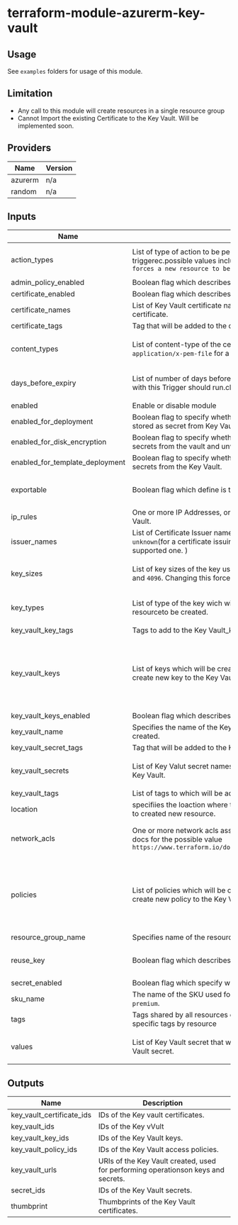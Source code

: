 # terraform-module-azurerm-key-vault

## Usage
See `examples` folders for usage of this module.

## Limitation

- Any call to this module will create resources in a single resource group
- Cannot Import the existing Certificate to the Key Vault. Will be implemented soon.

<!-- BEGINNING OF PRE-COMMIT-TERRAFORM DOCS HOOK -->
## Providers

| Name | Version |
|------|---------|
| azurerm | n/a |
| random | n/a |

## Inputs

| Name | Description | Type | Default | Required |
|------|-------------|------|---------|:-----:|
| action\_types | List of type of action to be performed when the lifetime trigger is triggerec.possible values include `Autorenew` & `EmailContacts. changing this forces a new resource to be created.` | `list(string)` | <pre>[<br>  ""<br>]</pre> | no |
| admin\_policy\_enabled | Boolean flag which describes whether to enable the default admin policy or not. | `bool` | `false` | no |
| certificate\_enabled | Boolean flag which describes whether to  enable the Key Vault certificate or not. | `bool` | `false` | no |
| certificate\_names | List of Key Vault certificate names. Changing will force to create new Key Vault certificate. | `list(string)` | `[]` | no |
| certificate\_tags | Tag that will be added to the certificate. | `map` | `{}` | no |
| content\_types | List of  content-type of the certificate, such as `application/x-pkcs12` for a PFX or `application/x-pem-file` for a PEM. | `list(string)` | <pre>[<br>  ""<br>]</pre> | no |
| days\_before\_expiry | List of number of days before the certificate expires that the action associated with this Trigger should run.changing this forces a new resource to be created. | `list(number)` | <pre>[<br>  30<br>]</pre> | no |
| enabled | Enable or disable module | `bool` | `true` | no |
| enabled\_for\_deployment | Boolean flag to specify whether Azure VM's are permitted to retrive certificate stored as secret from Key Vault. | `bool` | `false` | no |
| enabled\_for\_disk\_encryption | Boolean flag to specify whether Azure Disk Encryption is permitted to retrieve secrets from the vault and unwrap keys. | `bool` | `false` | no |
| enabled\_for\_template\_deployment | Boolean flag to specify whether Azure Resource Manager is permitted to retrieve secrets from the Key Vault. | `bool` | `false` | no |
| exportable | Boolean flag which define is this Certificate Exportable or not. | `list(bool)` | <pre>[<br>  false<br>]</pre> | no |
| ip\_rules | One or more IP Addresses, or CIDR Blocks which should be able to access the Key Vault. | `list(string)` | `[]` | no |
| issuer\_names | List of Certificate Issuer names. Possible values ( `Self`(for self-signed) or `unknown`(for a certificate issuing authority like Let's Encrypt and Azure direct supported one. ) | `list(string)` | `[]` | no |
| key\_sizes | List of key sizes of the key used to create certificate. Possible values include `2048` and `4096`. Changing this forces a new resource to be created. | `list(string)` | <pre>[<br>  ""<br>]</pre> | no |
| key\_types | List of type of the key wich will be created such as `RSA`. changing this forces a new resourceto be created. | `list(string)` | <pre>[<br>  ""<br>]</pre> | no |
| key\_vault\_key\_tags | Tags to add to the Key Vault\_key | `map` | `{}` | no |
| key\_vault\_keys | List of keys which will be created for the Key Vault. Changing this will force to create new key to the Key Vault. | <pre>list(object({<br>    name     = string<br>    key_type = string<br>    key_size = string<br>    key_opts = list(string)<br>    curve    = string<br>  }))</pre> | `[]` | no |
| key\_vault\_keys\_enabled | Boolean flag which describes whether to enable to Key Vault keys or not. | `bool` | `false` | no |
| key\_vault\_name | Specifies the name of the Key Vault. Changing this forces a new resource to be created. | `string` | `""` | no |
| key\_vault\_secret\_tags | Tag that will be added to the Key Vault secret | `map` | `{}` | no |
| key\_vault\_secrets | List of Key Valut secret names. Changing this will force to create new secret in the Key Vault. | `list(string)` | <pre>[<br>  ""<br>]</pre> | no |
| key\_vault\_tags | List of tags to which will be added to the Key Vault. | `map` | `{}` | no |
| location | specifiies the loaction where the Key Vault will be created. changing this will force to created new resource. | `string` | `""` | no |
| network\_acls | One or more network acls associated to the Key Vault. Please check the terraform docs for the possible value `https://www.terraform.io/docs/providers/azurerm/r/key_vault_certificate.html` | `list(object({ bypass = string, default_action = string, ip_rules = list(string), virtual_network_subnet_ids = list(string) }))` | `[]` | no |
| policies | List of policies which will be created for the Key Vault. Changing this will force to create new policy to the Key Vault. | <pre>list(object({<br>    tenant_id               = string<br>    object_id               = string<br>    key_permissions         = list(string)<br>    secret_permissions      = list(string)<br>    certificate_permissions = list(string)<br>  }))</pre> | `[]` | no |
| resource\_group\_name | Specifies name of the resource group in which the rsource will be created. | `string` | `""` | no |
| reuse\_key | Boolean flag which describes whether to use the existing key again or not | `list(bool)` | <pre>[<br>  false<br>]</pre> | no |
| secret\_enabled | Boolean flag which specify whether to create the secret in the key valut or not. | `bool` | `false` | no |
| sku\_name | The name of the SKU used for the Key Vault. Possible values are `standard` and `premium`. | `string` | `"standard"` | no |
| tags | Tags shared by all resources of this module. Will be merged with any other specific tags by resource | `map` | `{}` | no |
| values | List of Key Vault secret that will cretaed. changing this will force to create new Key Vault secret. | `list(string)` | <pre>[<br>  ""<br>]</pre> | no |

## Outputs

| Name | Description |
|------|-------------|
| key\_vault\_certificate\_ids | IDs of the Key vault certificates. |
| key\_vault\_ids | IDs of the Key vVult |
| key\_vault\_key\_ids | IDs of the Key Vault keys. |
| key\_vault\_policy\_ids | IDs of the Key Vault access policies. |
| key\_vault\_urls | URIs of the Key Vault created, used for performing operationson keys and secrets. |
| secret\_ids | IDs of the Key Vault secrets. |
| thumbprint | Thumbprints of the Key Vault certificates. |

<!-- END OF PRE-COMMIT-TERRAFORM DOCS HOOK -->
